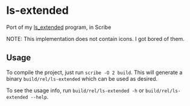 # ls-extended

Port of my [ls_extended](https://github.com/Electrux/ls_extended) program, in Scribe

NOTE: This implementation does not contain icons. I got bored of them.

## Usage

To compile the project, just run `scribe -O 2 build`. This will generate a binary `build/rel/ls-extended` which can be used as desired.

To see the usage info, run `build/rel/ls-extended -h` or `build/rel/ls-extended --help`.

